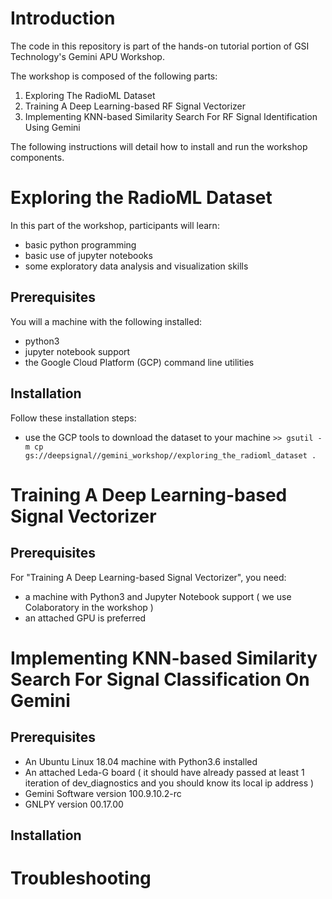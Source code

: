 # Introduction

The code in this repository is part of the hands-on tutorial portion of GSI Technology's Gemini APU Workshop.

The workshop is composed of the following parts:
1. Exploring The RadioML Dataset
2. Training A Deep Learning-based RF Signal Vectorizer
3. Implementing KNN-based Similarity Search For RF Signal Identification Using Gemini

The following instructions will detail how to install and run the workshop components.

# Exploring the RadioML Dataset

In this part of the workshop, participants will learn:
* basic python programming
* basic use of jupyter notebooks
* some exploratory data analysis and visualization skills

## Prerequisites

You will a machine with the following installed:
* python3
* jupyter notebook support 
* the Google Cloud Platform (GCP) command line utilities

## Installation

Follow these installation steps:
* use the GCP tools to download the dataset to your machine
```>> gsutil -m cp gs://deepsignal//gemini_workshop//exploring_the_radioml_dataset .```

# Training A Deep Learning-based Signal Vectorizer

## Prerequisites

For "Training A Deep Learning-based Signal Vectorizer", you need:
* a machine with Python3 and Jupyter Notebook support ( we use Colaboratory in the workshop )
* an attached GPU is preferred

# Implementing KNN-based Similarity Search For Signal Classification On Gemini

## Prerequisites

* An Ubuntu Linux 18.04 machine with Python3.6 installed
* An attached Leda-G board ( it should have already passed at least 1 iteration of dev_diagnostics and you should know its local ip address )
* Gemini Software version 100.9.10.2-rc
* GNLPY version 00.17.00

## Installation

# Troubleshooting




